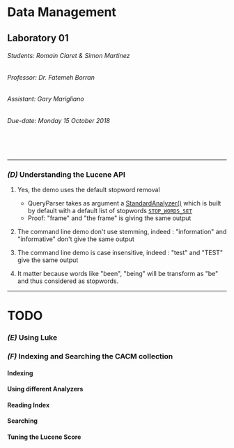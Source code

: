 # Data Management
## Laboratory 01
###### Students: *Romain Claret & Simon Martinez*
###### Professor: *Dr. Fatemeh Borran*
###### Assistant: *Gary Marigliano*
###### Due-date: *Monday 15 October 2018*
<br/><br/>

---

### *(D)* Understanding the Lucene API

1. Yes, the demo uses the default stopword removal
    - QueryParser takes as argument a [StandardAnalyzer()](http://lucene.apache.org/core/6_6_1/core/org/apache/lucene/analysis/standard/StandardAnalyzer.html?is-external=true) which is built by default with a default list of stopwords [`STOP_WORDS_SET`](http://lucene.apache.org/core/6_6_1/core/org/apache/lucene/analysis/standard/StandardAnalyzer.html#STOP_WORDS_SET)
    - Proof: "frame" and "the frame" is giving the same output

2. The command line demo don't use stemming, indeed : "information" and "informative" don't give the same output
3. The command line demo is case insensitive, indeed : "test" and "TEST" give the same output  
4. It matter because words like "been", "being" will be transform as "be" and thus considered as stopwords. 

--- 
# TODO

### *(E)* Using Luke
### *(F)* Indexing and Searching the CACM collection
#### Indexing
#### Using different Analyzers
#### Reading Index
#### Searching
#### Tuning the Lucene Score
